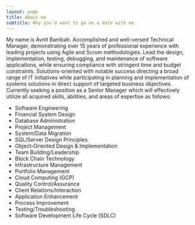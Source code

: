 ```yaml
---
layout: page
title: About me
subtitle: Why you'd want to go on a date with me
---
```


My name is Avnit Bambah. Accomplished and well-versed Technical Manager, demonstrating over 15 years of professional experience with leading projects using Agile and Scrum methodologies. Lead the design, implementation, testing, debugging, and maintenance of software applications, while ensuring compliance with stringent time and budget constraints. Solutions-oriented with notable success directing a broad range of IT initiatives while participating in planning and implementation of systems solutions in direct support of targeted business objectives. Currently seeking a position as a Senior Manager which will effectively utilize all acquired skills, abilities, and areas of expertise as follows:


-	Software Engineering
-	Financial System Design
-	Database Administration
-	Project Management
-	System/Data Migration
-	SQL/Server Design Principles
-	Object-Oriented Design & Implementation 
-	Team Building/Leadership
-	Block Chain Technology 
-	Infrastructure Management
-	Portfolio Management 
-	Cloud Computing (GCP)	
-	Quality Control/Assurance
-	Client Relations/Interaction
-	Application Enhancement
-	Process Improvement
-	Testing/Troubleshooting 
-	Software Development Life Cycle (SDLC)
